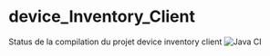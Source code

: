 # device_Inventory_Client

Status de la compilation du projet device inventory client ![Java CI](https://github.com/Device-Inventory/device_Inventory_Client/workflows/Java%20CI/badge.svg)
